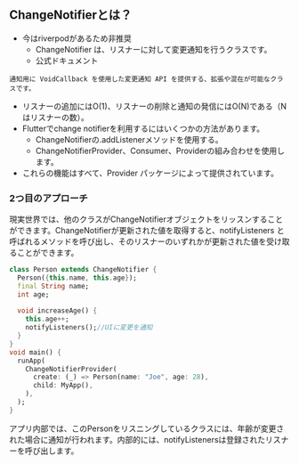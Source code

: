 ## ChangeNotifierとは？
- 今はriverpodがあるため非推奨
  - ChangeNotifier は、リスナーに対して変更通知を行うクラスです。
  - 公式ドキュメント
```
通知用に VoidCallback を使用した変更通知 API を提供する、拡張や混在が可能なクラスです。
```
- リスナーの追加にはO(1)、リスナーの削除と通知の発信にはO(N)である（Nはリスナーの数）。
- Flutterでchange notifierを利用するにはいくつかの方法があります。
  - ChangeNotifierの.addListenerメソッドを使用する。
  - ChangeNotifierProvider、Consumer、Providerの組み合わせを使用します。
- これらの機能はすべて、Provider パッケージによって提供されています。
### 2つ目のアプローチ
現実世界では、他のクラスがChangeNotifierオブジェクトをリッスンすることができます。ChangeNotifierが更新された値を取得すると、notifyListeners と呼ばれるメソッドを呼び出し、そのリスナーのいずれかが更新された値を受け取ることができます。
```dart
class Person extends ChangeNotifier {
  Person({this.name, this.age});
  final String name;
  int age;
         
  void increaseAge() {
    this.age++;
    notifyListeners();//UIに変更を通知
  }
}
void main() {
  runApp(
    ChangeNotifierProvider(
      create: (_) => Person(name: "Joe", age: 28),
      child: MyApp(),
    ),
  );
}
```
アプリ内部では、このPersonをリスニングしているクラスには、年齢が変更された場合に通知が行われます。内部的には、notifyListenersは登録されたリスナーを呼び出します。